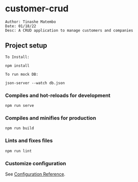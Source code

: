 # customer-crud
```
Author: Tinashe Matembo
Date: 01/18/22
Desc: A CRUD application to manage customers and companies

```

## Project setup
```
To Install:

npm install

To run mock DB:

json-server --watch db.json

```

### Compiles and hot-reloads for development
```
npm run serve
```

### Compiles and minifies for production
```
npm run build
```

### Lints and fixes files
```
npm run lint
```

### Customize configuration
See [Configuration Reference](https://cli.vuejs.org/config/).
